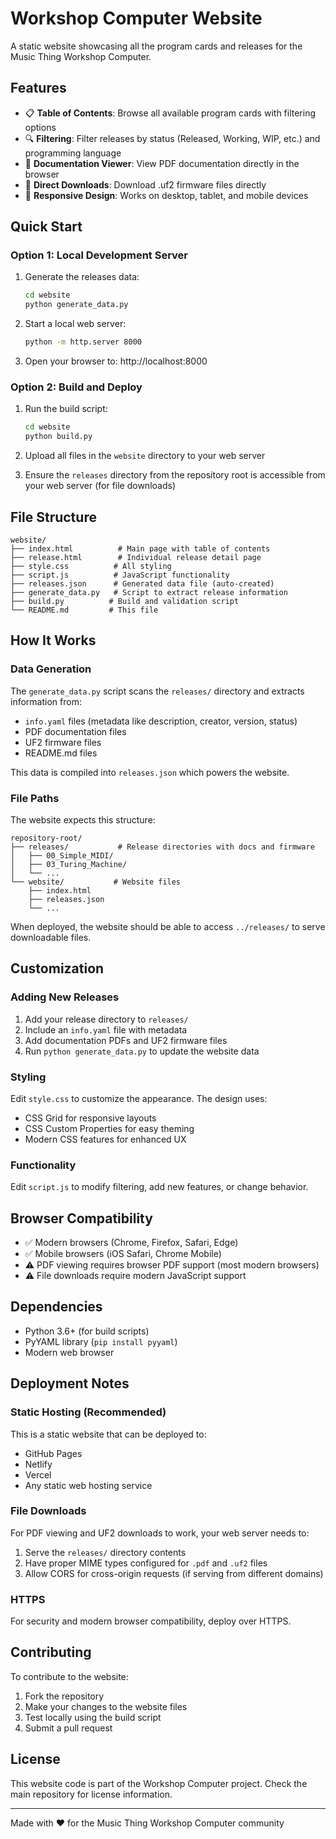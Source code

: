 # Workshop Computer Website

A static website showcasing all the program cards and releases for the Music Thing Workshop Computer.

## Features

- 📋 **Table of Contents**: Browse all available program cards with filtering options
- 🔍 **Filtering**: Filter releases by status (Released, Working, WIP, etc.) and programming language
- 📄 **Documentation Viewer**: View PDF documentation directly in the browser
- 💾 **Direct Downloads**: Download .uf2 firmware files directly
- 📱 **Responsive Design**: Works on desktop, tablet, and mobile devices

## Quick Start

### Option 1: Local Development Server

1. Generate the releases data:
   ```bash
   cd website
   python generate_data.py
   ```

2. Start a local web server:
   ```bash
   python -m http.server 8000
   ```

3. Open your browser to: http://localhost:8000

### Option 2: Build and Deploy

1. Run the build script:
   ```bash
   cd website
   python build.py
   ```

2. Upload all files in the `website` directory to your web server

3. Ensure the `releases` directory from the repository root is accessible from your web server (for file downloads)

## File Structure

```
website/
├── index.html          # Main page with table of contents
├── release.html        # Individual release detail page
├── style.css          # All styling
├── script.js          # JavaScript functionality
├── releases.json      # Generated data file (auto-created)
├── generate_data.py   # Script to extract release information
├── build.py          # Build and validation script
└── README.md         # This file
```

## How It Works

### Data Generation

The `generate_data.py` script scans the `releases/` directory and extracts information from:

- `info.yaml` files (metadata like description, creator, version, status)
- PDF documentation files
- UF2 firmware files  
- README.md files

This data is compiled into `releases.json` which powers the website.

### File Paths

The website expects this structure:
```
repository-root/
├── releases/           # Release directories with docs and firmware
│   ├── 00_Simple_MIDI/
│   ├── 03_Turing_Machine/
│   └── ...
└── website/           # Website files
    ├── index.html
    ├── releases.json
    └── ...
```

When deployed, the website should be able to access `../releases/` to serve downloadable files.

## Customization

### Adding New Releases

1. Add your release directory to `releases/`
2. Include an `info.yaml` file with metadata
3. Add documentation PDFs and UF2 firmware files
4. Run `python generate_data.py` to update the website data

### Styling

Edit `style.css` to customize the appearance. The design uses:
- CSS Grid for responsive layouts
- CSS Custom Properties for easy theming
- Modern CSS features for enhanced UX

### Functionality

Edit `script.js` to modify filtering, add new features, or change behavior.

## Browser Compatibility

- ✅ Modern browsers (Chrome, Firefox, Safari, Edge)
- ✅ Mobile browsers (iOS Safari, Chrome Mobile)
- ⚠️ PDF viewing requires browser PDF support (most modern browsers)
- ⚠️ File downloads require modern JavaScript support

## Dependencies

- Python 3.6+ (for build scripts)
- PyYAML library (`pip install pyyaml`)
- Modern web browser

## Deployment Notes

### Static Hosting (Recommended)

This is a static website that can be deployed to:
- GitHub Pages
- Netlify  
- Vercel
- Any static web hosting service

### File Downloads

For PDF viewing and UF2 downloads to work, your web server needs to:
1. Serve the `releases/` directory contents
2. Have proper MIME types configured for `.pdf` and `.uf2` files
3. Allow CORS for cross-origin requests (if serving from different domains)

### HTTPS

For security and modern browser compatibility, deploy over HTTPS.

## Contributing

To contribute to the website:

1. Fork the repository
2. Make your changes to the website files
3. Test locally using the build script
4. Submit a pull request

## License

This website code is part of the Workshop Computer project. Check the main repository for license information.

---

Made with ❤️ for the Music Thing Workshop Computer community
